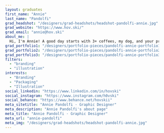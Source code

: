 ```yaml
---
layout: graduates
first_name: "Annie"
last_name: "Pandolfi"
grad_headshot: "/designers/grad-headshots/headshot-pandolfi-annie.jpg"
grad_website: "https://www.hov.ski/"
grad_email: "annie@hov.ski"
about_me: |
  Hi, I'm Annie! A good day starts with 3+ coffees, my dog, and your problems. The more problems — the better. I thrive on understanding others and helping them put themselves out there with open arms.
grad_portfolio1: "/designers/portfolio-pieces/pandolfi-annie-portfolio1.jpg"
grad_portfolio2: "/designers/portfolio-pieces/pandolfi-annie-portfolio2.jpg"
grad_portfolio3: "/designers/portfolio-pieces/pandolfi-annie-portfolio3.jpg"
filters:
  - "branding"
  - "illustration"
interests:
  - "Branding"
  - "Packaging"
  - "Illustration"
social_linkedin: "https://www.linkedin.com/in/hovski"
social_instagram: "https://www.instagram.com/h0vski"
social_behance: "https://www.behance.net/hovskii"
meta_sitetitle: "Annie Pandolfi · Graphic Designer"
meta_description: "Annie Pandolfi's about page"
meta_title: "Annie Pandolfi · Graphic Designer"
meta_url: "annie-pandolfi"
meta_img: "/designers/grad-headshots/headshot-pandolfi-annie.jpg"
---
```

